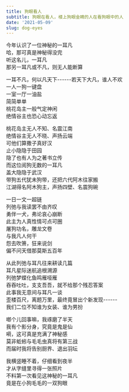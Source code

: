 ```yaml
---
title: 狗眼看人
subtitle: 狗眼在看人，楼上狗眼金睛的人在看狗眼中的人
date: '2021-05-09'
slug: dog-eyes
---
```


今年认识了一位神秘的一耳凡  
哈，那可真是神秘得没完  
听这名儿，一耳凡  
那另一耳凡或不凡，则无人能断算

一耳不凡，何以凡天下------若天下大凡，谁人不欢  
一人一狗一键盘  
一室一厅一油盐  
简简单单  
桃花岛主一般气定神闲  
绝情谷主也恐心动忘返

桃花岛主无人不知、名震江南  
绝情谷主无人不晓、声扬云端  
可他们算撒子真好汉<!--# 一耳凡喜欢用平舌“撒”这个字，给人感觉是没在北方久呆过，否则应该是卷舌“啥”，不过她自己说在北方读过研，那为撒没学会“啥”呢 -->  
止小隐隐于田园  
隐了也有人为之著书立传  
而这位阅狗无数的一耳凡  
盖大隐隐于武汉<!--# 止（只不过）与盖（却）两个虚词，古风扑面 -->  
带狗五代犹未狗带，还把六代阿木往家搬<!--# 狗带，go die，违反了我避免用网络流行语的原则，但带狗狗带的对称让我不舍 -->  
江湖得名阿木狗主，声扬四壁、名震狗碗<!--# 哎呀妈呀，老厉害了，全诗中我本人最喜欢狗碗这句。公孙谷主声扬云端，而狗主最多一声吼了声音在自家四壁回荡；黄岛主名震江南，而狗主之名，玩命震也只能震到狗碗。但听起来还是相当威武啊！ -->

一日一文一超链<!--# https://yuanfan.rbind.io/posts/my-dog/ -->  
列弛与我读罢不由齐叹  
勇伴一犬，弗论哀心崩断  
此主为人真性情可点可圈<!--# https://www.liechi.org/cn/2019/05/to-be-real/ -->  
屠狗功名，雕龙文卷<!--# 好运气，好运气，正好押韵！ -->  
与我凡人何干  
怨去吹箫，狂来说剑  
偏不问天借那莫斯五百年<!--# 莫斯，武汉话，应景乎？ -->

从此列弛与耳凡往来耕读几篇<!--# 耕读，即更读的谐音，即更新日志、读日志的缩写 -->  
耳凡星际迷航追根溯源<!--# https://yuanfan.rbind.io/story/huihui-starting/ -->  
列弛梦蝶化鱼鸣雁哑雁<!--# https://www.liechi.org/cn/2021/05/useless/ -->  
吞吞吐吐，支支吾吾，就不给那个残忍答案  
此事我无意间与耳凡一谈<!--# https://github.com/yihui/yihui.org/issues/140 -->  
歪楼百尺，离题万里，最终竟冒出个新发现------  
我们二位不知谁为女装、谁为男扮

啷个儿回事嘛，我琢磨了半天  
我有个影分身，究竟是鬼是仙  
嗬，这可真是充满了神秘感  
莫非蚯蚓与毛毛虫真将有第三战<!--# https://yihui.org/cn/2007/11/all-opinions-are-biased/ -->  
而届时我将告别厨界、退出羽坛

我横竖睡不着，仔细看到夜半<!--# 然而并没有狂人日记那么可怖 -->  
才从字缝里寻得一张照片  
不料第一次看见这神秘的一耳凡<!--# 还有另一人，可能是其二妹或一姐三人之一 -->  
竟是在小狗毛毛的一双狗眼<!--# https://yuanfan.rbind.io/posts/mao-mao/ -->

<!--# 这是我生平写的第一首现代诗，纯属好玩，因为在狗眼里看见了人影，突然冒出狗眼看人这么个多重含义的词，觉得有点诗意，所以拼凑一首诗，也是作为初次练笔。多重含义包括：一、狗眼在看人（一耳凡）；二、我从狗眼中看人；三、我自己的狗眼金睛在看人。这多亏了一耳凡发了高清原图（我自己发图片一般都会大幅压缩尺寸），否则我不可能看到狗眼中的人影。 -->
